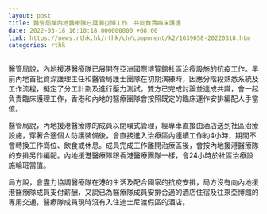 ```yaml
---
layout: post
title: 醫管局稱內地醫療隊已展開亞博工作　共同負責臨床護理
date: 2022-03-18 16:10:18.000000000 +08:00
link: https://news.rthk.hk/rthk/ch/component/k2/1639658-20220318.htm
categories: rthk
---
```


醫管局說，內地援港醫療隊已展開在亞洲國際博覽館社區治療設施的抗疫工作。早前內地首批資深護理主任和醫管局護士團隊在初期演練時，因應分階段熟悉系統及工作流程，擬定了分工計劃及進行壓力測試。雙方已完成討論並達成共識，會一起負責臨床護理工作，香港和內地的醫療團隊會按照既定的臨床運作安排編配人手當值。

醫管局說，內地援港醫療隊的成員以閉環式管理，經專車直接由酒店送到社區治療設施，穿著合適個人防護裝備後，會直接進入治療區內連續工作約4小時，期間不會轉換工作崗位、飲食或休息。成員完成工作離開治療區後，會按內地援港醫療隊的安排另作編配。內地援港醫療隊跟香港醫療團隊一樣，會24小時於社區治療設施輪班當值。

局方說，會盡力協調醫療隊在港的生活及配合國家的抗疫安排，局方沒有向內地援港醫療隊成員支付薪酬，又說已為醫療隊成員安排合適的酒店住宿及往來亞博館的專用交通，醫療隊成員現時沒有入住迪士尼渡假區的酒店。
